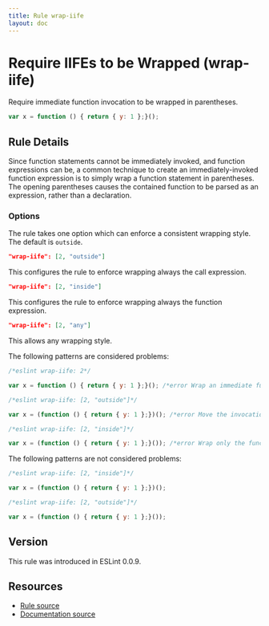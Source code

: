 ```yaml
---
title: Rule wrap-iife
layout: doc
---
```

<!-- Note: No pull requests accepted for this file. See README.md in the root directory for details. -->
# Require IIFEs to be Wrapped (wrap-iife)

Require immediate function invocation to be wrapped in parentheses.

```js
var x = function () { return { y: 1 };}();
```

## Rule Details

Since function statements cannot be immediately invoked, and function expressions can be, a common technique to create an immediately-invoked function expression is to simply wrap a function statement in parentheses. The opening parentheses causes the contained function to be parsed as an expression, rather than a declaration.

### Options

The rule takes one option which can enforce a consistent wrapping style. The default is `outside`.

```json
"wrap-iife": [2, "outside"]
```

This configures the rule to enforce wrapping always the call expression.

```json
"wrap-iife": [2, "inside"]
```

This configures the rule to enforce wrapping always the function expression.

```json
"wrap-iife": [2, "any"]
```

This allows any wrapping style.

The following patterns are considered problems:

```js
/*eslint wrap-iife: 2*/

var x = function () { return { y: 1 };}(); /*error Wrap an immediate function invocation in parentheses.*/
```

```js
/*eslint wrap-iife: [2, "outside"]*/

var x = (function () { return { y: 1 };})(); /*error Move the invocation into the parens that contain the function.*/
```

```js
/*eslint wrap-iife: [2, "inside"]*/

var x = (function () { return { y: 1 };}()); /*error Wrap only the function expression in parens.*/
```

The following patterns are not considered problems:

```js
/*eslint wrap-iife: [2, "inside"]*/

var x = (function () { return { y: 1 };})();
```

```js
/*eslint wrap-iife: [2, "outside"]*/

var x = (function () { return { y: 1 };}());
```

## Version

This rule was introduced in ESLint 0.0.9.

## Resources

* [Rule source](https://github.com/eslint/eslint/tree/master/lib/rules/wrap-iife.js)
* [Documentation source](https://github.com/eslint/eslint/tree/master/docs/rules/wrap-iife.md)

